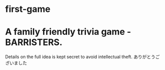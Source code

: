 # first-game
# A family friendly trivia game - BARRISTERS.
<This version is currently based on a group of my friends called barristers>
Details on the full idea is kept secret to avoid intellectual theft. 
ありがとうございました

